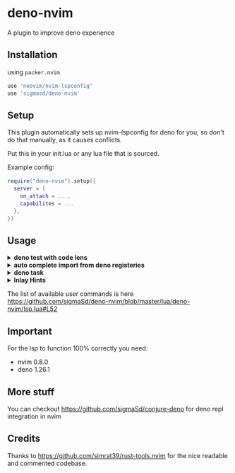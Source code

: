 # deno-nvim

A plugin to improve deno experience

## Installation

using `packer.nvim`

```lua
use 'neovim/nvim-lspconfig'
use 'sigmasd/deno-nvim'
```

## Setup

This plugin automatically sets up nvim-lspconfig for deno for you, so don't do
that manually, as it causes conflicts.

Put this in your init.lua or any lua file that is sourced.<br>

Example config:

```lua
require("deno-nvim").setup({
  server = {
    on_attach = ...,
    capabilites = ...
  },
})
```

## Usage

<details>
  <summary>
	<b>deno test with code lens</b>
  </summary>

<p>use <i>vim.lsp.codelens</i> to activate this </p>
  <img src="https://github.com/sigmaSd/nvim-deno-demos/raw/master/test.gif"/>
</details>

<details>
  <summary>
	<b>auto complete import from deno registeries</b>
  </summary>
  <img src="https://github.com/sigmaSd/nvim-deno-demos/raw/master/auto_import.gif"/>
</details>

<details>
  <summary>
	<b>deno task</b>
  </summary>
  <img src="https://github.com/sigmaSd/nvim-deno-demos/raw/master/task.gif"/>
</details>

<details>
  <summary>
    <b>Inlay Hints</b>
  </summary>
<img src="https://github.com/sigmaSd/nvim-deno-demos/raw/master/inlay_hints.png"/>
  
Inlay hints are supported in deno from version 1.27.0 (not released yet), to use it install https://github.com/lvimuser/lsp-inlayhints.nvim and add this to your init.lua where you instantiate denols server:

```lua
require "deno-nvim".setup({
    server = {
        on_attach = ...,
        capabilities = ...,
        settings = {
            deno = {
                inlayHints = {
                    parameterNames = {
                        enabled = "all"
                    },
                    parameterTypes = {
                        enabled = true
                    },
                    variableTypes = {
                        enabled = true
                    },
                    propertyDeclarationTypes = {
                        enabled = true
                    },
                    functionLikeReturnTypes = {
                        enabled = true
                    },
                    enumMemberValues = {
                        enabled = true
                    },
                }

            }
        }
    }
})
```

Now you should be able to show the hints with
`require('lsp-inlayhints').toggle()`

</details>

The list of available user commands is here
https://github.com/sigmaSd/deno-nvim/blob/master/lua/deno-nvim/lsp.lua#L52

## Important

For the lsp to function 100% correctly you need:

- nvim 0.8.0
- deno 1.26.1

## More stuff

You can checkout https://github.com/sigmaSd/conjure-deno for deno repl
integration in nvim

## Credits

Thanks to https://github.com/simrat39/rust-tools.nvim for the nice readable and
commented codebase.
